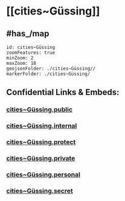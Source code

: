 # [[cities~Güssing]] 


## #has_/map  



```leaflet
id: cities~Güssing
zoomFeatures: true 
minZoom: 2 
maxZoom: 18
geojsonFolder: ./cities~Güssing//
markerFolder: ./cities~Güssing/
```



## Confidential Links & Embeds: 

### [cities~Güssing.public](/_public/\Earth\Continent\Europe\Europe~Central\Austria\Austrias_States\Burgenland\counties~BL\Güssingcities~Güssing.public.md) 

### [cities~Güssing.internal](/_internal/\Earth\Continent\Europe\Europe~Central\Austria\Austrias_States\Burgenland\counties~BL\Güssingcities~Güssing.internal.md) 

### [cities~Güssing.protect](/_protect/\Earth\Continent\Europe\Europe~Central\Austria\Austrias_States\Burgenland\counties~BL\Güssingcities~Güssing.protect.md) 

### [cities~Güssing.private](/_private/\Earth\Continent\Europe\Europe~Central\Austria\Austrias_States\Burgenland\counties~BL\Güssingcities~Güssing.private.md) 

### [cities~Güssing.personal](/_personal/\Earth\Continent\Europe\Europe~Central\Austria\Austrias_States\Burgenland\counties~BL\Güssingcities~Güssing.personal.md) 

### [cities~Güssing.secret](/_secret/\Earth\Continent\Europe\Europe~Central\Austria\Austrias_States\Burgenland\counties~BL\Güssingcities~Güssing.secret.md)

